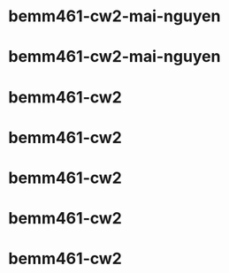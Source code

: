 # bemm461-cw2-mai-nguyen
# bemm461-cw2-mai-nguyen
# bemm461-cw2
# bemm461-cw2
# bemm461-cw2
# bemm461-cw2
# bemm461-cw2
